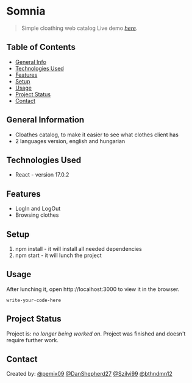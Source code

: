 # Somnia
> Simple cloathing web catalog
> Live demo [_here_](https://somnia-app.herokuapp.com/). <!-- If you have the project hosted somewhere, include the link here. -->

## Table of Contents
* [General Info](#general-information)
* [Technologies Used](#technologies-used)
* [Features](#features)
* [Setup](#setup)
* [Usage](#usage)
* [Project Status](#project-status)
* [Contact](#contact)
<!-- * [License](#license) -->


## General Information
- Cloathes catalog, to make it easier to see what clothes client has
- 2 languages version, english and hungarian

## Technologies Used
- React - version 17.0.2


## Features
- LogIn and LogOut
- Browsing clothes



## Setup
1. npm install - it will install all needed dependencies
2. npm start - it will lunch the project


## Usage
After lunching it, open http://localhost:3000 to view it in the browser.

`write-your-code-here`


## Project Status
Project is:  _no longer being worked on_. Project was finished and doesn't require further work.


## Contact
Created by: 
[@pemix09](https://github.com/pemix09)
[@DanShepherd27](https://github.com/DanShepherd27)
[@Szilvi99](https://github.com/Szilvi99)
[@bthndmn12](https://github.com/bthndmn12)
